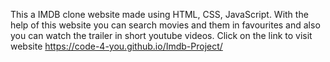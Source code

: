 This a IMDB clone website made using HTML, CSS, JavaScript.
With the help of this website you can search movies and them in favourites and also you can watch the trailer in short youtube videos.
Click on the link to visit website https://code-4-you.github.io/Imdb-Project/ 

